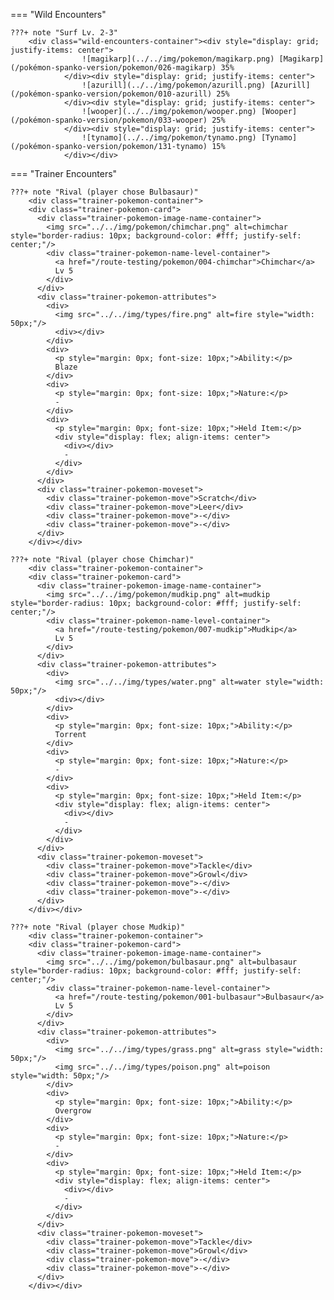 

=== "Wild Encounters"


	???+ note "Surf Lv. 2-3"
		<div class="wild-encounters-container"><div style="display: grid; justify-items: center">
                    ![magikarp](../../img/pokemon/magikarp.png) [Magikarp](/pokémon-spanko-version/pokemon/026-magikarp) 35%
                </div><div style="display: grid; justify-items: center">
                    ![azurill](../../img/pokemon/azurill.png) [Azurill](/pokémon-spanko-version/pokemon/010-azurill) 25%
                </div><div style="display: grid; justify-items: center">
                    ![wooper](../../img/pokemon/wooper.png) [Wooper](/pokémon-spanko-version/pokemon/033-wooper) 25%
                </div><div style="display: grid; justify-items: center">
                    ![tynamo](../../img/pokemon/tynamo.png) [Tynamo](/pokémon-spanko-version/pokemon/131-tynamo) 15%
                </div></div>

=== "Trainer Encounters"

	
	???+ note "Rival (player chose Bulbasaur)"
		<div class="trainer-pokemon-container">
		<div class="trainer-pokemon-card">
		  <div class="trainer-pokemon-image-name-container">
		    <img src="../../img/pokemon/chimchar.png" alt=chimchar style="border-radius: 10px; background-color: #fff; justify-self: center;"/>
		    <div class="trainer-pokemon-name-level-container">
		      <a href="/route-testing/pokemon/004-chimchar">Chimchar</a>
		      Lv 5
		    </div>
		  </div>
		  <div class="trainer-pokemon-attributes">
		    <div>
		      <img src="../../img/types/fire.png" alt=fire style="width: 50px;"/>
		      <div></div>
		    </div>
		    <div>
		      <p style="margin: 0px; font-size: 10px;">Ability:</p>
		      Blaze
		    </div>
		    <div>
		      <p style="margin: 0px; font-size: 10px;">Nature:</p>
		      -
		    </div>
		    <div>
		      <p style="margin: 0px; font-size: 10px;">Held Item:</p>
		      <div style="display: flex; align-items: center">
		        <div></div>
		        -
		      </div>
		    </div>
		  </div>
		  <div class="trainer-pokemon-moveset">
		    <div class="trainer-pokemon-move">Scratch</div>
		    <div class="trainer-pokemon-move">Leer</div>
		    <div class="trainer-pokemon-move">-</div>
		    <div class="trainer-pokemon-move">-</div>
		  </div>
		</div></div>
	
	???+ note "Rival (player chose Chimchar)"
		<div class="trainer-pokemon-container">
		<div class="trainer-pokemon-card">
		  <div class="trainer-pokemon-image-name-container">
		    <img src="../../img/pokemon/mudkip.png" alt=mudkip style="border-radius: 10px; background-color: #fff; justify-self: center;"/>
		    <div class="trainer-pokemon-name-level-container">
		      <a href="/route-testing/pokemon/007-mudkip">Mudkip</a>
		      Lv 5
		    </div>
		  </div>
		  <div class="trainer-pokemon-attributes">
		    <div>
		      <img src="../../img/types/water.png" alt=water style="width: 50px;"/>
		      <div></div>
		    </div>
		    <div>
		      <p style="margin: 0px; font-size: 10px;">Ability:</p>
		      Torrent
		    </div>
		    <div>
		      <p style="margin: 0px; font-size: 10px;">Nature:</p>
		      -
		    </div>
		    <div>
		      <p style="margin: 0px; font-size: 10px;">Held Item:</p>
		      <div style="display: flex; align-items: center">
		        <div></div>
		        -
		      </div>
		    </div>
		  </div>
		  <div class="trainer-pokemon-moveset">
		    <div class="trainer-pokemon-move">Tackle</div>
		    <div class="trainer-pokemon-move">Growl</div>
		    <div class="trainer-pokemon-move">-</div>
		    <div class="trainer-pokemon-move">-</div>
		  </div>
		</div></div>
	
	???+ note "Rival (player chose Mudkip)"
		<div class="trainer-pokemon-container">
		<div class="trainer-pokemon-card">
		  <div class="trainer-pokemon-image-name-container">
		    <img src="../../img/pokemon/bulbasaur.png" alt=bulbasaur style="border-radius: 10px; background-color: #fff; justify-self: center;"/>
		    <div class="trainer-pokemon-name-level-container">
		      <a href="/route-testing/pokemon/001-bulbasaur">Bulbasaur</a>
		      Lv 5
		    </div>
		  </div>
		  <div class="trainer-pokemon-attributes">
		    <div>
		      <img src="../../img/types/grass.png" alt=grass style="width: 50px;"/>
		      <img src="../../img/types/poison.png" alt=poison style="width: 50px;"/>
		    </div>
		    <div>
		      <p style="margin: 0px; font-size: 10px;">Ability:</p>
		      Overgrow
		    </div>
		    <div>
		      <p style="margin: 0px; font-size: 10px;">Nature:</p>
		      -
		    </div>
		    <div>
		      <p style="margin: 0px; font-size: 10px;">Held Item:</p>
		      <div style="display: flex; align-items: center">
		        <div></div>
		        -
		      </div>
		    </div>
		  </div>
		  <div class="trainer-pokemon-moveset">
		    <div class="trainer-pokemon-move">Tackle</div>
		    <div class="trainer-pokemon-move">Growl</div>
		    <div class="trainer-pokemon-move">-</div>
		    <div class="trainer-pokemon-move">-</div>
		  </div>
		</div></div>
